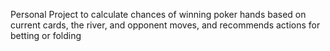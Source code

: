 Personal Project to calculate chances of winning poker hands based on current cards, the river, and opponent moves, and recommends actions for betting or folding
